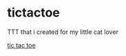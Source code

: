# tictactoe
TTT  that i created for my little cat lover


[tic tac toe](https://pauchye.github.io/tictactoe/)

